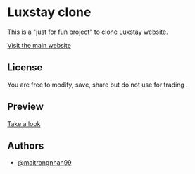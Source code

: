 
# Luxstay clone
This is a "just for fun project" to clone Luxstay website. 

[Visit the main website](https://www.luxstay.com/vi/)
## License

You are free to modify, save, share but do not use for trading .
## Preview

[Take a look](https://maitrongnhan99.github.io/luxstay-clone/)

## Authors

- [@maitrongnhan99](https://github.com/maitrongnhan99)
